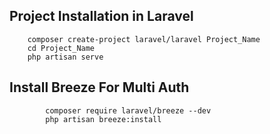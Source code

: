 ## Project Installation in Laravel
        composer create-project laravel/laravel Project_Name
        cd Project_Name
        php artisan serve

## Install Breeze For Multi Auth
            composer require laravel/breeze --dev
            php artisan breeze:install
